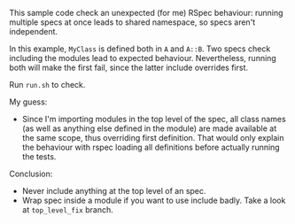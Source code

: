 This sample code check an unexpected (for me) RSpec behaviour: running multiple specs at once leads to shared namespace, so specs aren't independent.

In this example, `MyClass` is defined both in `A` and `A::B`. Two specs check including the modules lead to expected behaviour. Nevertheless, running both will make the first fail, since the latter include overrides first.

Run `run.sh` to check.

My guess:

* Since I'm importing modules in the top level of the spec, all class names (as well as anything else defined in the module) are made available at the same scope, thus overriding first definition. That would only explain the behaviour with rspec loading all definitions before actually running the tests.

Conclusion:

* Never include anything at the top level of an spec.
* Wrap spec inside a module if you want to use include badly. Take a look at `top_level_fix` branch.
